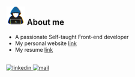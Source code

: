 	
## <picture><img src = "https://github.com/0xAbdulKhalid/0xAbdulKhalid/raw/main/assets/mdImages/about_me.gif" width = 50px></picture> **About me**

- A passionate Self-taught Front-end developer
- My personal website [link](https://mujahidin.netlify.app)
- My resume [link](https://www.canva.com/design/DAFX1V5VT_0/MHEZoNPdG-Drs8fCJYAqkQ/view?utm_content=DAFX1V5VT_0&utm_campaign=designshare&utm_medium=link&utm_source=publishsharelink)
<br>
<div style={{display:"flex">
<a href="[https://www.linkedin.com/in/mujahidin-8a5296242]" target="_blank">
<img src="https://img.shields.io/badge/linkedin-%2300acee.svg?&logo=linkedin" alt=linkedin />
</a>
<a href="mailto:mujahidin28394@gmail.com" target="_blank">
<img src="https://img.shields.io/badge/gmail-%23EA4335.svg?logo=gmail&logoColor=white" alt=mail  />
</a>
</div>
	


